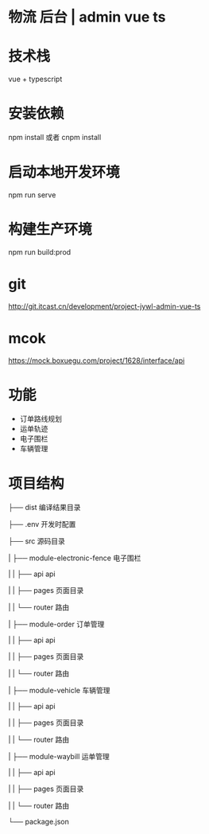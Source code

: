 # 物流 后台 | admin vue ts

# 技术栈

vue + typescript

# 安装依赖

npm install 或者 cnpm install

# 启动本地开发环境

npm run serve

# 构建生产环境

npm run build:prod

# git

http://git.itcast.cn/development/project-jywl-admin-vue-ts

# mcok

https://mock.boxuegu.com/project/1628/interface/api

# 功能

- 订单路线规划
- 运单轨迹
- 电子围栏
- 车辆管理

# 项目结构

├── dist 编译结果目录

├── .env 开发时配置

├── src 源码目录

| ├── module-electronic-fence 电子围栏

| | ├── api api

| | ├── pages 页面目录

| | └── router 路由

| ├── module-order 订单管理

| | ├── api api

| | ├── pages 页面目录

| | └── router 路由

| ├── module-vehicle 车辆管理

| | ├── api api

| | ├── pages 页面目录

| | └── router 路由

| ├── module-waybill 运单管理

| | ├── api api

| | ├── pages 页面目录

| | └── router 路由

└── package.json

